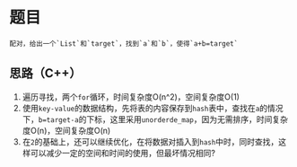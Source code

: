 # 题目
    配对，给出一个`List`和`target`，找到`a`和`b`，使得`a+b=target`
## 思路（C++）
1. 遍历寻找，两个`for`循环，时间复杂度O(n^2)，空间复杂度O(1)
2. 使用`key-value`的数据结构，先将表的内容保存到`hash`表中，查找在`a`的情况下，`b=target-a`的下标，这里采用`unorderde_map`，因为无需排序，时间复杂度O(n)，空间复杂度O(n)
3. 在`2`的基础上，还可以继续优化，在将数据对插入到`hash`中时，同时查找，这样可以减少一定的空间和时间的使用，但最坏情况相同?